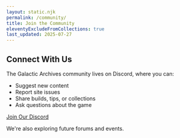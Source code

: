 ```yaml
---
layout: static.njk
permalink: /community/
title: Join the Community
eleventyExcludeFromCollections: true
last_updated: 2025-07-27
---
```


## Connect With Us

The Galactic Archives community lives on Discord, where you can:

- Suggest new content
- Report site issues
- Share builds, tips, or collections
- Ask questions about the game

[Join Our Discord](https://discord.gg/YOUR-DISCORD-CODE)

We're also exploring future forums and events.
